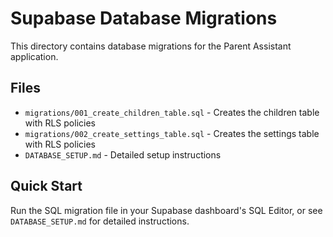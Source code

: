 # Supabase Database Migrations

This directory contains database migrations for the Parent Assistant application.

## Files

- `migrations/001_create_children_table.sql` - Creates the children table with RLS policies
- `migrations/002_create_settings_table.sql` - Creates the settings table with RLS policies
- `DATABASE_SETUP.md` - Detailed setup instructions

## Quick Start

Run the SQL migration file in your Supabase dashboard's SQL Editor, or see `DATABASE_SETUP.md` for detailed instructions.

